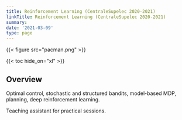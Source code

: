 ```yaml
---
title: Reinforcement Learning (CentraleSupelec 2020-2021)
linkTitle: Reinforcement Learning (CentraleSupelec 2020-2021)
summary:
date: '2021-03-09'
type: page
---
```


{{< figure src="pacman.png" >}}

{{< toc hide_on="xl" >}}

## Overview

Optimal control, stochastic and structured bandits, model-based MDP, planning, deep reinforcement learning.

Teaching assistant for practical sessions.

<!-- {{< list_children >}} -->
